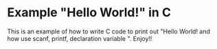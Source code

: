 # Example "Hello World!" in C

This is an example of how to write C code to print out "Hello World! and how use scanf, printf, declaration variable ".
Enjoy!!
